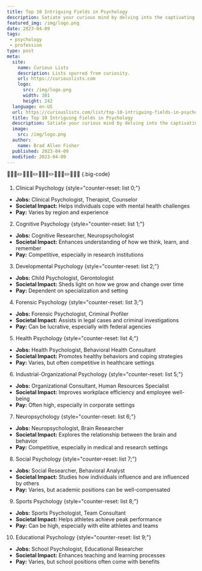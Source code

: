 ```yaml
---
title: Top 10 Intriguing Fields in Psychology
description: Satiate your curious mind by delving into the captivating psychological fields that shape our understanding of the human psyche.
featured_img: /img/logo.png
date: 2023-04-09
tags:
 - psychology
 - profession
type: post
meta:
  site:
    name: Curious Lists
    description: Lists spurred from curiosity.
    url: https://curiouslists.com
    logo:
      src: /img/logo.png
      width: 301
      height: 242
  language: en-US
  url: https://curiouslists.com/list/top-10-intriguing-fields-in-psychology
  title: Top 10 Intriguing Fields in Psychology
  description: Satiate your curious mind by delving into the captivating psychological fields that shape our understanding of the human psyche.
  image:
    src: /img/logo.png
  author:
    name: Brad Allen Fisher
  published: 2023-04-09
  modified: 2023-04-09
---
```

🧠💬📓✏️🧠💬📓✏️🧠💬📓✏️🧠💬📓✏️🧠💬📓 {.big-code}

1. Clinical Psychology {style="counter-reset: list 0;"}
  - **Jobs:** Clinical Psychologist, Therapist, Counselor
  - **Societal Impact:** Helps individuals cope with mental health challenges
  - **Pay:** Varies by region and experience

2. Cognitive Psychology {style="counter-reset: list 1;"}
  - **Jobs:** Cognitive Researcher, Neuropsychologist
  - **Societal Impact:** Enhances understanding of how we think, learn, and remember
  - **Pay:** Competitive, especially in research institutions

3. Developmental Psychology {style="counter-reset: list 2;"}
  - **Jobs:** Child Psychologist, Gerontologist
  - **Societal Impact:** Sheds light on how we grow and change over time
  - **Pay:** Dependent on specialization and setting

4. Forensic Psychology {style="counter-reset: list 3;"}
  - **Jobs:** Forensic Psychologist, Criminal Profiler
  - **Societal Impact:** Assists in legal cases and criminal investigations
  - **Pay:** Can be lucrative, especially with federal agencies

5. Health Psychology {style="counter-reset: list 4;"}
  - **Jobs:** Health Psychologist, Behavioral Health Consultant
  - **Societal Impact:** Promotes healthy behaviors and coping strategies
  - **Pay:** Varies, but often competitive in healthcare settings

6. Industrial-Organizational Psychology {style="counter-reset: list 5;"}
  - **Jobs:** Organizational Consultant, Human Resources Specialist
  - **Societal Impact:** Improves workplace efficiency and employee well-being
  - **Pay:** Often high, especially in corporate settings

7. Neuropsychology {style="counter-reset: list 6;"}
  - **Jobs:** Neuropsychologist, Brain Researcher
  - **Societal Impact:** Explores the relationship between the brain and behavior
  - **Pay:** Competitive, especially in medical and research settings

8. Social Psychology {style="counter-reset: list 7;"}
  - **Jobs:** Social Researcher, Behavioral Analyst
  - **Societal Impact:** Studies how individuals influence and are influenced by others
  - **Pay:** Varies, but academic positions can be well-compensated

9. Sports Psychology {style="counter-reset: list 8;"}
  - **Jobs:** Sports Psychologist, Team Consultant
  - **Societal Impact:** Helps athletes achieve peak performance
  - **Pay:** Can be high, especially with elite athletes and teams

10. Educational Psychology {style="counter-reset: list 9;"}
  - **Jobs:** School Psychologist, Educational Researcher
  - **Societal Impact:** Enhances teaching and learning processes
  - **Pay:** Varies, but school positions often come with benefits